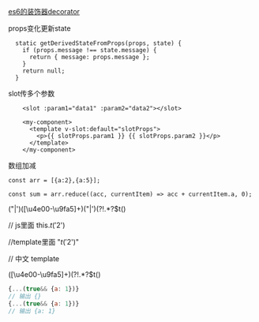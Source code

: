 [es6的装饰器decorator](https://www.bookstack.cn/read/es6-3rd/docs-decorator.md)


props变化更新state
```
  static getDerivedStateFromProps(props, state) {
    if (props.message !== state.message) {
      return { message: props.message };
    }
    return null;
  }

```

slot传多个参数
```vue
    <slot :param1="data1" :param2="data2"></slot>

    <my-component>
      <template v-slot:default="slotProps">
        <p>{{ slotProps.param1 }} {{ slotProps.param2 }}</p>
      </template>
    </my-component>

```

数组加减
```
const arr = [{a:2},{a:5}];

const sum = arr.reduce((acc, currentItem) => acc + currentItem.a, 0);
```



("|')([\u4e00-\u9fa5]+)("|')(?!.*?\$t\()

// js里面
this.$t('$2')

//template里面
"$t('$2')"

// 中文 template

([\u4e00-\u9fa5]+)(?!.*?\$t\()






```js
{...(true&& {a: 1})}
// 输出 {}
{...(true&& {a: 1})}
// 输出 {a: 1}
```